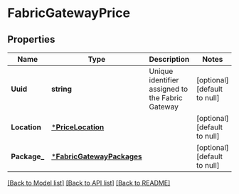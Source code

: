 # FabricGatewayPrice

## Properties
Name | Type | Description | Notes
------------ | ------------- | ------------- | -------------
**Uuid** | **string** | Unique identifier assigned to the Fabric Gateway | [optional] [default to null]
**Location** | [***PriceLocation**](PriceLocation.md) |  | [optional] [default to null]
**Package_** | [***FabricGatewayPackages**](FabricGatewayPackages.md) |  | [optional] [default to null]

[[Back to Model list]](../README.md#documentation-for-models) [[Back to API list]](../README.md#documentation-for-api-endpoints) [[Back to README]](../README.md)

